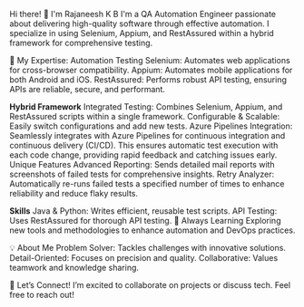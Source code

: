 Hi there! 👋 I'm Rajaneesh K B
I'm a QA Automation Engineer passionate about delivering high-quality software through effective automation. I specialize in using Selenium, Appium, and RestAssured within a hybrid framework for comprehensive testing.

🚀 My Expertise:
Automation Testing
Selenium: Automates web applications for cross-browser compatibility.
Appium: Automates mobile applications for both Android and iOS.
RestAssured: Performs robust API testing, ensuring APIs are reliable, secure, and performant.

**Hybrid Framework**
Integrated Testing: Combines Selenium, Appium, and RestAssured scripts within a single framework.
Configurable & Scalable: Easily switch configurations and add new tests.
Azure Pipelines Integration: Seamlessly integrates with Azure Pipelines for continuous integration and continuous delivery (CI/CD). This ensures automatic test execution with each code change, providing rapid feedback and catching issues early.
Unique Features
Advanced Reporting: Sends detailed mail reports with screenshots of failed tests for comprehensive insights.
Retry Analyzer: Automatically re-runs failed tests a specified number of times to enhance reliability and reduce flaky results.

**Skills**
Java & Python: Writes efficient, reusable test scripts.
API Testing: Uses RestAssured for thorough API testing.
🌱 Always Learning
Exploring new tools and methodologies to enhance automation and DevOps practices.

💡 About Me
Problem Solver: Tackles challenges with innovative solutions.
Detail-Oriented: Focuses on precision and quality.
Collaborative: Values teamwork and knowledge sharing.

🤝 Let’s Connect!
I’m excited to collaborate on projects or discuss tech. Feel free to reach out!
